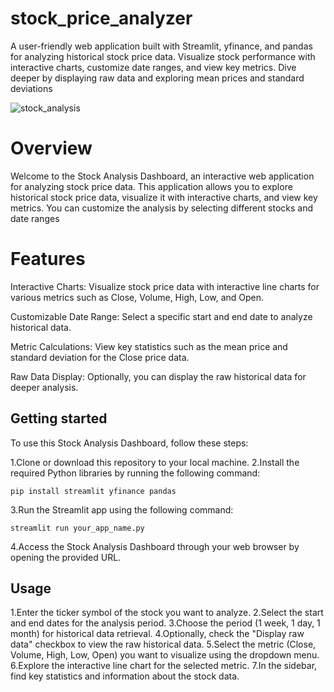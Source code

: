 # stock_price_analyzer

A user-friendly web application built with Streamlit, yfinance, and pandas for analyzing historical stock price data. Visualize stock performance with interactive charts, customize date ranges, and view key metrics. Dive deeper by displaying raw data and exploring mean prices and standard deviations

![stock_analysis](https://cdn.analyticsvidhya.com/wp-content/uploads/2021/02/92495stock-market-trends-what-causes-stock-prices-to-change.jpg)

# Overview
Welcome to the Stock Analysis Dashboard, an interactive web application for analyzing stock price data. This application allows you to explore historical stock price data, visualize it with interactive charts, and view key metrics. You can customize the analysis by selecting different stocks and date ranges

# Features
Interactive Charts: Visualize stock price data with interactive line charts for various metrics such as Close, Volume, High, Low, and Open.

Customizable Date Range: Select a specific start and end date to analyze historical data.

Metric Calculations: View key statistics such as the mean price and standard deviation for the Close price data.

Raw Data Display: Optionally, you can display the raw historical data for deeper analysis.

## Getting started 
To use this Stock Analysis Dashboard, follow these steps:

1.Clone or download this repository to your local machine.
2.Install the required Python libraries by running the following command:

    pip install streamlit yfinance pandas

3.Run the Streamlit app using the following command:

    streamlit run your_app_name.py

4.Access the Stock Analysis Dashboard through your web browser by opening the provided URL.

## Usage 
1.Enter the ticker symbol of the stock you want to analyze.
2.Select the start and end dates for the analysis period.
3.Choose the period (1 week, 1 day, 1 month) for historical data retrieval.
4.Optionally, check the "Display raw data" checkbox to view the raw historical data.
5.Select the metric (Close, Volume, High, Low, Open) you want to visualize using the dropdown menu.
6.Explore the interactive line chart for the selected metric.
7.In the sidebar, find key statistics and information about the stock data.





